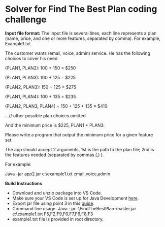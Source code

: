 # Solver for Find The Best Plan coding challenge

**Input file format:**
The input file is several lines, each line represents a plan (name, price, and one or more
features, separated by comma). For example,
Example1.txt

The customer wants (email, voice, admin) service. He has the following
choices to cover his need:

(PLAN1, PLAN2): 100 + 150 = $250

(PLAN1, PLAN3): 100 + 125 = $225

(PLAN2, PLAN3): 150 + 125 = $275

(PLAN1, PLAN4): 100 + 135 = $235

(PLAN2, PLAN3, PLAN4) = 150 + 125 + 135 = $410

...// other possible plan choices omitted

And the minimum price is $225, PLAN1 + PLAN3.

Please write a program that output the minimum price for a given
feature set.

The app should accept 2 arguments, 1st is the path to the plan file; 2nd
is the features needed (separated by commas (,) ). 

For example:

Java -jar app2.jar c:\example1.txt email,voice,admin

**Build Instructions**
- Download and unzip package into VS Code. 
- Make sure your VS Code is set up for Java Development [here](https://code.visualstudio.com/docs/java/java-tutorial).
- Export jar file using point 3 in this [guide](https://dev.to/rohitk570/create-an-executable-jar-file-on-vs-code-n-command-line-154b).
- Command line usage: Java -jar .\FindTheBestPlan-master.jar c:\example1.txt F5,F2,F9,F0,F7,F6,F8,F3
- example1.txt file is provided in root directory.
